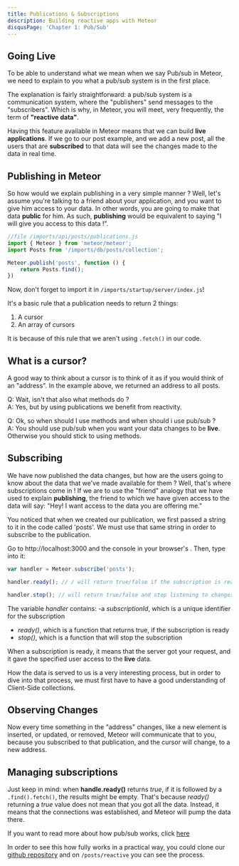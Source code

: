 ```yaml
---
title: Publications & Subscriptions
description: Building reactive apps with Meteor
disqusPage: 'Chapter 1: Pub/Sub'
---
```


## Going Live

To be able to understand what we mean when we say Pub/sub in Meteor, we need to explain to you what a pub/sub system is in the first place. 

The explanation is fairly straightforward: a pub/sub system is a communication system, where the "publishers" send messages 
to the "subscribers". Which is why, in Meteor, you will meet, very frequently, the term of **"reactive data"**.

Having this feature available in Meteor means that we can build **live applications**. If we go to our post example,
and we add a new post, all the users that are **subscribed** to that data will see the changes made to the data in real time.

## Publishing in Meteor

So how would we explain publishing in a very simple manner ? Well, let's assume you're talking to a friend about your application,
 and you want to give him access to your data. In other words, you are going to make that data **public** for him.
 As such,  **publishing** would be equivalent to saying "I will give you access to this data !".
 
```js
//file /imports/api/posts/publications.js
import { Meteor } from 'meteor/meteor';
import Posts from '/imports/db/posts/collection';

Meteor.publish('posts', function () {
    return Posts.find();
})
```

Now, don't forget to import it in `/imports/startup/server/index.js`!

It's a basic rule that a publication needs to return 2 things:
1. A cursor
2. An array of cursors

It is because of this rule that we aren't using `.fetch()` in our code.

## What is a cursor?

A good way to think about a cursor is to think of it as if you would think of an "address". 
In the example above, we returned an address to all posts.

Q: Wait, isn't that also what methods do ? <br />
A: Yes, but by using publications we benefit from reactivity.

Q: Ok, so when should I use methods and when should i use pub/sub ? <br />
A: You should use pub/sub when you want your data changes to be **live**. Otherwise you should stick to using methods.

## Subscribing

We have now published the data changes, but how are the users going to know about the data that we've made available for them ?
Well, that's where subscriptions come in ! If we are to use the "friend" analogy that we have used to explain **publishing**,
the friend to which we have given access to the data will say: "Hey! I want access to the data you are offering me."

You noticed that when we created our publication, we first passed a string to it in the code called 'posts'.
We must use that same string in order to subscribe to the publication.

Go to http://localhost:3000 and the console in your browser's . Then, type into it:
```js
var handler = Meteor.subscribe('posts');
```

```js
handler.ready(); // / will return true/false if the subscription is ready
```

```js
handler.stop(); // will return true/false and stop listening to changes
```

The variable *handler* contains:
-a *subscriptionId*, which is a unique identifier for the subscription
- *ready()*, which is a function that returns true, if the subscription is ready
- *stop()*, which is a function that will stop the subscription

When a subscription is ready, it means that the server got your request, and it gave the specified user access to the **live** data.

How the data is served to us is a very interesting process, but in order to dive into that process, we must first have to
have a good understanding of Client-Side collections.

## Observing Changes

Now every time something in the "address" changes, like a new element is inserted, or updated, or removed, Meteor will communicate that to you, 
because you subscribed to that publication, and the cursor will change, to a new address.

## Managing subscriptions

Just keep in mind: when **handle.ready()** returns *true*, if it is followed by a `.find().fetch()`, the results might be empty.
That's because *ready()* returning a *true* value does not mean that you got all the data. 
Instead, it means that the connections was established, and Meteor will pump the data there.

If you want to read more about how pub/sub works, click [here](https://docs.meteor.com/api/pubsub.html)

In order to see this how fully works in a practical way, you could clone our [github repository](https://github.com/cult-of-coders/meteor-tuts-tutorial/tree/5-pub/sub) and on `/posts/reactive` you can see the process.

 





